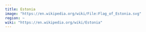 ```yaml
---
title: Estonia
image: "https://en.wikipedia.org/wiki/File:Flag_of_Estonia.svg"
region: ~
wiki: "https://en.wikipedia.org/wiki/Estonia"
---
```

